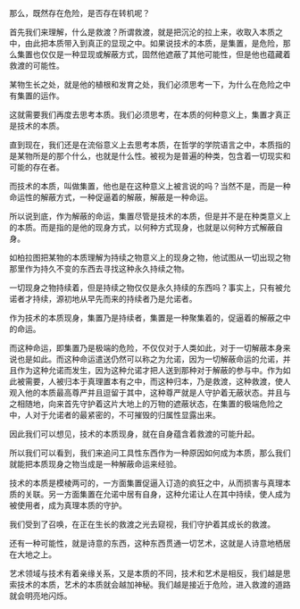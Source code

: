 <p data-pid="rOajxqJ4">那么，既然存在危险，是否存在转机呢？</p><p data-pid="_9xcHVKm">首先我们来理解，什么是救渡？所谓救渡，就是把沉沦的拉上来，收取入本质之中，由此把本质带入到真正的显现之中。如果说技术的本质，是集置，是危险，那么集置也仅仅是一种显现或解蔽方式，固然他遮蔽了其他可能性，但是他也蕴藏着救渡的可能性。</p><p data-pid="EugwCVYx">某物生长之处，就是他的植根和发育之处，我们必须思考一下，为什么在危险之中有集置的运作。</p><p data-pid="uODMN6oP">这就需要我们再度去思考本质。我们必须思考，在本质的何种意义上，集置才真正是技术的本质。</p><p data-pid="v75cxxs_">直到现在，我们还是在流俗意义上去思考本质，在哲学的学院语言之中，本质指的是某物所是的那个什么，也就是什么性。被视为是普遍的种类，包含着一切现实和可能的存在者。</p><p data-pid="45d9vhQ7">而技术的本质，叫做集置，他也是在这种意义上被言说的吗？当然不是，而是一种命运性的解蔽方式，一种促逼着的解蔽，解蔽是一种命运。</p><p data-pid="ZTzts_4y">所以说到底，作为解蔽的命运，集置尽管是技术的本质，但是并不是在种类意义上的本质。而是指的是他的现身方式，以何种方式现身，也就是以何种方式解蔽自身。</p><p data-pid="_xguZMOs">如柏拉图把某物的本质理解为持续之物意义上的现身之物，他试图从一切出现之物那里作为持久不变的东西去寻找这种永久持续之物。</p><p data-pid="EZEBujEb">一切现身之物持续着，但是持续之物仅仅是永久持续的东西吗？事实上，只有被允诺者才持续，源初地从早先而来的持续者乃是允诺者。</p><p data-pid="MH1csCcu">作为技术的本质现身，集置乃是持续者，集置是一种聚集着的，促逼着的解蔽之中的命运。</p><p data-pid="otInpgUI">而这种命运，即集置乃是极端的危险，不仅仅对于人类如此，对于一切解蔽本身来说也是如此。而这种命运遣送仍然可以称之为允诺，因为一切解蔽命运的允诺，并且作为这种允诺而发生，因为这种允诺才把人送到那种对于解蔽的参与中。作为如此被需要，人被归本于真理置本有之中，而这种归本，乃是救渡，这种救渡，使人观入他的本质最高尊严并且逗留于其中，这种尊严就是人守护着无蔽状态。并且与之相随地，向来首先守护着这片大地上的万物的遮蔽状态，在集置的极端危险之中，人对于允诺者的最紧密的，不可摧毁的归属性显露出来。</p><p data-pid="unr-5D_8">因此我们可以想见，技术的本质现身，就在自身蕴含着救渡的可能升起。</p><p data-pid="d3Ri_MNr">所以我们可以看到，我们来追问工具性东西作为一种原因如何成为本质，那么我们就能把本质现身之物当成是一种解蔽命运来经验。</p><p data-pid="IqbyYXIA">技术的本质是模棱两可的，一方面集置促逼入订造的疯狂之中，从而损害与真理本质的关联。另一方面集置在允诺中居有自身，这种允诺让人在其中持续，使人成为被使用者，成为真理本质的守护。</p><p data-pid="7GMSQbJ3">我们受到了召唤，在正在生长的救渡之光去窥视，我们守护着其成长的救渡。</p><p data-pid="IceIThBT">还有一种可能性，就是诗意的东西，这种东西贯通一切艺术，这就是人诗意地栖居在大地之上。</p><p data-pid="k0deHwhF">艺术领域与技术有着亲缘关系，又是本质的不同，技术和艺术是相反，我们越是思索技术的本质，艺术的本质就会越加神秘。我们越是接近于危险，进入救渡的道路就会明亮地闪烁。</p><p></p>